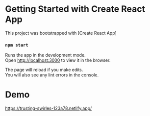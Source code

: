 # Getting Started with Create React App

This project was bootstrapped with [Create React App]

### `npm start`

Runs the app in the development mode.\
Open [http://localhost:3000](http://localhost:3000) to view it in the browser.

The page will reload if you make edits.\
You will also see any lint errors in the console.

# Demo

https://trusting-swirles-123a78.netlify.app/
